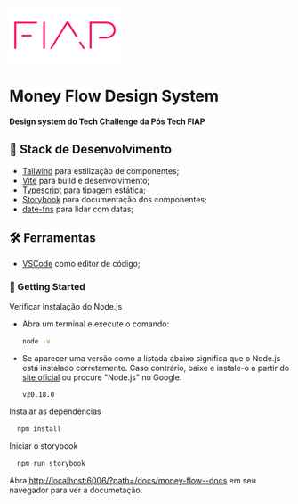 <img src="https://github.com/beatrizsantiago/money-flow/blob/main/src/assets/fiap_logo.png" width="200px" />

# Money Flow Design System

<h4>Design system do Tech Challenge da Pós Tech FIAP</h4>

## 📌 Stack de Desenvolvimento
- [Tailwind](https://tailwindcss.com/) para estilização de componentes;
- [Vite](https://vitejs.dev/) para build e desenvolvimento;
- [Typescript](https://www.typescriptlang.org/) para tipagem estática;
- [Storybook](https://storybook.js.org/) para documentação dos componentes;
- [date-fns](https://date-fns.org/) para lidar com datas;

## 🛠 Ferramentas
- [VSCode](https://code.visualstudio.com/) como editor de código;

### 🎯 Getting Started

Verificar Instalação do Node.js

- Abra um terminal e execute o comando:
    
  ```bash
  node -v
  ```
    
- Se aparecer uma versão como a listada abaixo significa que o Node.js está instalado corretamente. Caso contrário, baixe e instale-o a partir do [site oficial](https://nodejs.dev/en/learn/) ou procure "Node.js" no Google.
    
  ```bash
  v20.18.0
  ```

Instalar as dependências

```bash	
  npm install
```

Iniciar o storybook

```bash
  npm run storybook
```

Abra [http://localhost:6006/?path=/docs/money-flow--docs](http://localhost:6006/?path=/docs/money-flow--docs) em seu navegador para ver a documetação.
